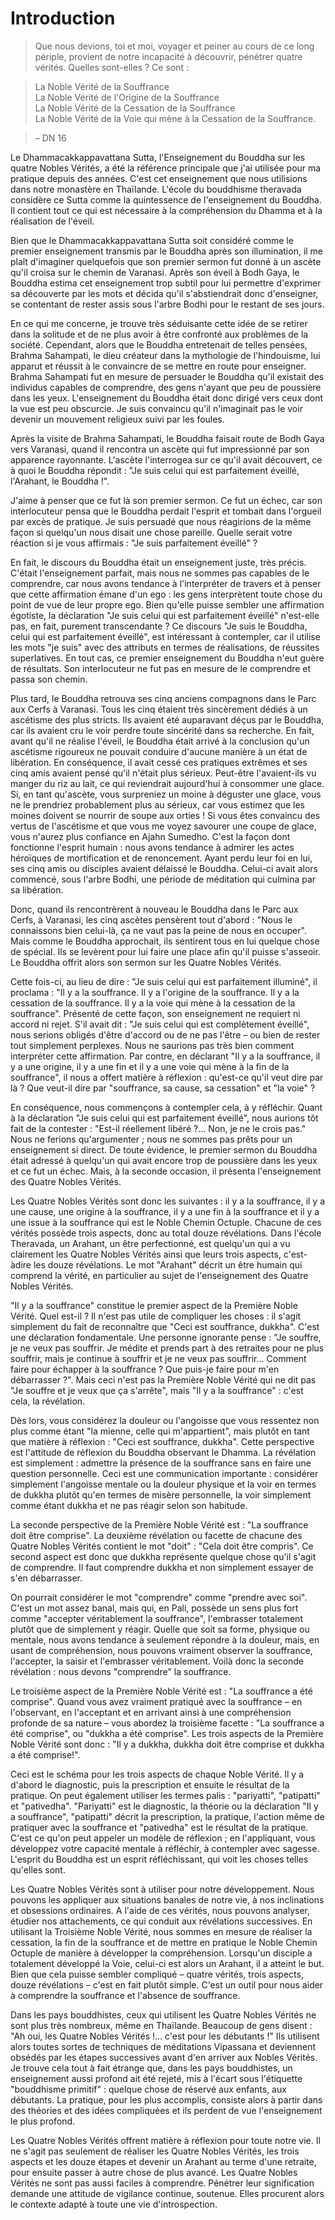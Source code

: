 # Introduction

> Que nous devions, toi et moi, voyager et peiner au cours de ce long périple, provient de notre incapacité à découvrir, pénétrer quatre vérités. Quelles sont-elles ? Ce sont :

> La Noble Vérité de la Souffrance  
La Noble Vérité de l'Origine de la Souffrance  
La Noble Vérité de la Cessation de la Souffrance  
La Noble Vérité de la Voie qui mène à la Cessation de la Souffrance.

> – DN 16

Le Dhammacakkappavattana Sutta, l'Enseignement du Bouddha sur les quatre Nobles Vérités, a été la référence principale que j'ai utilisée pour ma pratique depuis des années. C'est cet enseignement que nous utilisions dans notre monastère en Thaïlande. L'école du bouddhisme theravada considère ce Sutta comme la quintessence de l'enseignement du Bouddha. Il contient tout ce qui est nécessaire à la compréhension du Dhamma et à la réalisation de l'éveil.

Bien que le Dhammacakkappavattana Sutta soit considéré comme le premier enseignement transmis par le Bouddha après son illumination, il me plaît d'imaginer quelquefois que son premier sermon fut donné à un ascète qu'il croisa sur le chemin de Varanasi. Après son éveil à Bodh Gaya, le Bouddha estima cet enseignement trop subtil pour lui permettre d'exprimer sa découverte par les mots et décida qu'il s'abstiendrait donc d'enseigner, se contentant de rester assis sous l'arbre Bodhi pour le restant de ses jours.

En ce qui me concerne, je trouve très séduisante cette idée de se retirer dans la solitude et de ne plus avoir à être confronté aux problèmes de la société.  Cependant, alors que le Bouddha entretenait de telles pensées, Brahma Sahampati, le dieu créateur dans la mythologie de l'hindouisme, lui apparut et réussit à le convaincre de se mettre en route pour enseigner. Brahma Sahampati fut en mesure de persuader le Bouddha qu'il existait des individus capables de comprendre, des gens n'ayant que peu de poussière dans les yeux. L'enseignement du Bouddha était donc dirigé vers ceux dont la vue est peu obscurcie. Je suis convaincu qu'il n'imaginait pas le voir devenir un mouvement religieux suivi par les foules.

Après la visite de Brahma Sahampati, le Bouddha faisait route de Bodh Gaya vers Varanasi, quand il rencontra un ascète qui fut impressionné par son apparence rayonnante. L'ascète l'interrogea sur ce qu'il avait découvert, ce à quoi le Bouddha répondit : "Je suis celui qui est parfaitement éveillé, l'Arahant, le Bouddha !".

J'aime à penser que ce fut là son premier sermon. Ce fut un échec, car son interlocuteur pensa que le Bouddha perdait l'esprit et tombait dans l'orgueil par excès de pratique. Je suis persuadé que nous réagirions de la même façon si quelqu'un nous disait une chose pareille. Quelle serait votre réaction si je vous affirmais : "Je suis parfaitement éveillé" ?

En fait, le discours du Bouddha était un enseignement juste, très précis. C'était l'enseignement parfait, mais nous ne sommes pas capables de le comprendre, car nous avons tendance à l'interpréter de travers et à penser que cette affirmation émane d'un ego : les gens interprètent toute chose du point de vue de leur propre ego. Bien qu'elle puisse sembler une affirmation égotiste, la déclaration "Je suis celui qui est parfaitement éveillé" n'est-elle pas, en fait, purement transcendante ? Ce discours "Je suis le Bouddha, celui qui est parfaitement éveillé", est intéressant à contempler, car il utilise les mots "je suis" avec des attributs en termes de réalisations, de réussites superlatives. En tout cas, ce premier enseignement du Bouddha n'eut guère de résultats. Son interlocuteur ne fut pas en mesure de le comprendre et passa son chemin.

Plus tard, le Bouddha retrouva ses cinq anciens compagnons dans le Parc aux Cerfs à Varanasi. Tous les cinq étaient très sincèrement dédiés à un ascétisme des plus stricts. Ils avaient été auparavant déçus par le Bouddha, car ils avaient cru le voir perdre toute sincérité dans sa recherche. En fait, avant qu'il ne réalise l'éveil, le Bouddha était arrivé à la conclusion qu'un ascétisme rigoureux ne pouvait conduire d'aucune manière à un état de libération. En conséquence, il avait cessé ces pratiques extrêmes et ses cinq amis avaient pensé qu'il n'était plus sérieux. Peut-être l'avaient-ils vu manger du riz au lait, ce qui reviendrait aujourd'hui à consommer une glace.  Si, en tant qu'ascète, vous surpreniez un moine à déguster une glace, vous ne le prendriez probablement plus au sérieux, car vous estimez que les moines doivent se nourrir de soupe aux orties ! Si vous êtes convaincu des vertus de l'ascétisme et que vous me voyez savourer une coupe de glace, vous n'aurez plus confiance en Ajahn Sumedho. C'est la façon dont fonctionne l'esprit humain : nous avons tendance à admirer les actes héroïques de mortification et de renoncement. Ayant perdu leur foi en lui, ses cinq amis ou disciples avaient délaissé le Bouddha. Celui-ci avait alors commencé, sous l'arbre Bodhi, une période de méditation qui culmina par sa libération.

Donc, quand ils rencontrèrent à nouveau le Bouddha dans le Parc aux Cerfs, à Varanasi, les cinq ascètes pensèrent tout d'abord : "Nous le connaissons bien celui-là, ça ne vaut pas la peine de nous en occuper". Mais comme le Bouddha approchait, ils sentirent tous en lui quelque chose de spécial. Ils se levèrent pour lui faire une place afin qu'il puisse s'asseoir. Le Bouddha offrit alors son sermon sur les Quatre Nobles Vérités.

Cette fois-ci, au lieu de dire : "Je suis celui qui est parfaitement illuminé", il proclama : "Il y a la souffrance. Il y a l'origine de la souffrance. Il y a la cessation de la souffrance. Il y a la voie qui mène à la cessation de la souffrance". Présenté de cette façon, son enseignement ne requiert ni accord ni rejet. S'il avait dit : "Je suis celui qui est complètement éveillé", nous serions obligés d'être d'accord ou de ne pas l'être – ou bien de rester tout simplement perplexes. Nous ne saurions pas très bien comment interpréter cette affirmation. Par contre, en déclarant "Il y a la souffrance, il y a une origine, il y a une fin et il y a une voie qui mène à la fin de la souffrance", il nous a offert matière à réflexion : qu'est-ce qu'il veut dire par là ? Que veut-il dire par "souffrance, sa cause, sa cessation" et "la voie" ?

En conséquence, nous commençons à contempler cela, à y réfléchir. Quant à la déclaration "Je suis celui qui est parfaitement éveillé", nous aurions tôt fait de la contester : "Est-il réellement libéré ?… Non, je ne le crois pas." Nous ne ferions qu'argumenter ; nous ne sommes pas prêts pour un enseignement si direct. De toute évidence, le premier sermon du Bouddha était adressé à quelqu'un qui avait encore trop de poussière dans les yeux et ce fut un échec. Mais, à la seconde occasion, il présenta l'enseignement des Quatre Nobles Vérités.

Les Quatre Nobles Vérités sont donc les suivantes : il y a la souffrance, il y
a une cause, une origine à la souffrance, il y a une fin à la souffrance et il y a
une issue à la souffrance qui est le Noble Chemin Octuple. Chacune de ces
vérités possède trois aspects, donc au total douze révélations. Dans l'école
Theravada, un Arahant, un être perfectionné, est quelqu'un qui a vu
clairement les Quatre Nobles Vérités ainsi que leurs trois aspects, c'est-àdire les douze révélations. Le mot "Arahant" décrit un être humain qui comprend la vérité, en particulier au sujet de l'enseignement des Quatre Nobles Vérités.

"Il y a la souffrance" constitue le premier aspect de la Première Noble Vérité. Quel est-il ? Il n'est pas utile de compliquer les choses : il s'agit simplement du fait de reconnaître que "Ceci est souffrance, dukkha". C'est une déclaration fondamentale. Une personne ignorante pense : "Je souffre, je ne veux pas souffrir. Je médite et prends part à des retraites pour ne plus souffrir, mais je continue à souffrir et je ne veux pas souffrir... Comment faire pour échapper à la souffrance ? Que puis-je faire pour m'en débarrasser ?". Mais ceci n'est pas la Première Noble Vérité qui ne dit pas "Je souffre et je veux que ça s'arrête", mais "Il y a la souffrance" : c'est cela, la révélation.

Dès lors, vous considérez la douleur ou l'angoisse que vous ressentez non plus comme étant "la mienne, celle qui m'appartient", mais plutôt en tant que matière à réflexion : "Ceci est souffrance, dukkha". Cette perspective est l'attitude de réflexion du Bouddha observant le Dhamma. La révélation est simplement : admettre la présence de la souffrance sans en faire une question personnelle. Ceci est une communication importante : considérer simplement l'angoisse mentale ou la douleur physique et la voir en termes de dukkha plutôt qu'en termes de misère personnelle, la voir simplement comme étant dukkha et ne pas réagir selon son habitude.

La seconde perspective de la Première Noble Vérité est : "La souffrance doit être comprise". La deuxième révélation ou facette de chacune des Quatre Nobles Vérités contient le mot "doit" : "Cela doit être compris".  Ce second aspect est donc que dukkha représente quelque chose qu'il s'agit de comprendre. Il faut comprendre dukkha et non simplement essayer de s'en débarrasser.

On pourrait considérer le mot "comprendre" comme "prendre avec soi".  C'est un mot assez banal, mais qui, en Pali, possède un sens plus fort comme "accepter véritablement la souffrance", l'embrasser totalement plutôt que de simplement y réagir. Quelle que soit sa forme, physique ou mentale, nous avons tendance à seulement répondre à la douleur, mais, en usant de compréhension, nous pouvons vraiment observer la souffrance, l'accepter, la saisir et l'embrasser véritablement. Voilà donc la seconde révélation : nous devons "comprendre" la souffrance.

Le troisième aspect de la Première Noble Vérité est : "La souffrance a été comprise". Quand vous avez vraiment pratiqué avec la souffrance – en l'observant, en l'acceptant et en arrivant ainsi à une compréhension profonde de sa nature – vous abordez la troisième facette : "La souffrance a été comprise", ou "dukkha a été comprise". Les trois aspects de la Première Noble Vérité sont donc : "Il y a dukkha, dukkha doit être comprise et dukkha a été comprise!".

Ceci est le schéma pour les trois aspects de chaque Noble Vérité. Il y a d'abord le diagnostic, puis la prescription et ensuite le résultat de la pratique. On peut également utiliser les termes palis : "pariyatti", "patipatti" et "pativedha". "Pariyatti" est le diagnostic, la théorie ou la déclaration "Il y a souffrance", "patipatti" décrit la prescription, la pratique, l'action même de pratiquer avec la souffrance et "pativedha" est le résultat de la pratique. C'est ce qu'on peut appeler un modèle de réflexion ; en l'appliquant, vous développez votre capacité mentale à réfléchir, à contempler avec sagesse. L'esprit du Bouddha est un esprit réfléchissant, qui voit les choses telles qu'elles sont.

Les Quatre Nobles Vérités sont à utiliser pour notre développement. Nous pouvons les appliquer aux situations banales de notre vie, à nos inclinations et obsessions ordinaires. A l'aide de ces vérités, nous pouvons analyser, étudier nos attachements, ce qui conduit aux révélations successives. En utilisant la Troisième Noble Vérité, nous sommes en mesure de réaliser la cessation, la fin de la souffrance et de mettre en pratique le Noble Chemin Octuple de manière à développer la compréhension. Lorsqu'un disciple a totalement développé la Voie, celui-ci est alors un Arahant, il a atteint le but.  Bien que cela puisse sembler compliqué – quatre vérités, trois aspects, douze révélations – c'est en fait plutôt simple. C'est un outil pour nous aider à comprendre la souffrance et l'absence de souffrance.

Dans les pays bouddhistes, ceux qui utilisent les Quatre Nobles Vérités ne sont plus très nombreux, même en Thaïlande. Beaucoup de gens disent : "Ah oui, les Quatre Nobles Vérités !… c'est pour les débutants !" Ils utilisent alors toutes sortes de techniques de méditations Vipassana et deviennent obsédés par les étapes successives avant d'en arriver aux Nobles Vérités. Je trouve cela tout à fait étrange que, dans les pays bouddhistes, un enseignement aussi profond ait été rejeté, mis à l'écart sous l'étiquette "bouddhisme primitif" : quelque chose de réservé aux enfants, aux débutants. La pratique, pour les plus accomplis, consiste alors à partir dans des théories et des idées compliquées et ils perdent de vue l'enseignement le plus profond.

Les Quatre Nobles Vérités offrent matière à réflexion pour toute notre vie. Il ne s'agit pas seulement de réaliser les Quatre Nobles Vérités, les trois aspects et les douze étapes et devenir un Arahant au terme d'une retraite, pour ensuite passer à autre chose de plus avancé. Les Quatre Nobles Vérités ne sont pas aussi faciles à comprendre. Pénétrer leur signification demande une attitude de vigilance continue, soutenue. Elles procurent alors le contexte adapté à toute une vie d'introspection.